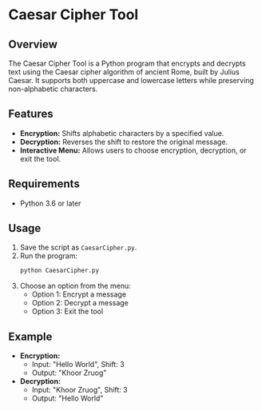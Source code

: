 # Caesar Cipher Tool

## Overview
The Caesar Cipher Tool is a Python program that encrypts and decrypts text using the Caesar cipher algorithm of ancient Rome, built by Julius Caesar. It supports both uppercase and lowercase letters while preserving non-alphabetic characters.

## Features
- **Encryption:** Shifts alphabetic characters by a specified value.
- **Decryption:** Reverses the shift to restore the original message.
- **Interactive Menu:** Allows users to choose encryption, decryption, or exit the tool.

## Requirements
- Python 3.6 or later

## Usage
1. Save the script as `CaesarCipher.py`.
2. Run the program:
   ```bash
   python CaesarCipher.py
   ```
3. Choose an option from the menu:
   - Option 1: Encrypt a message
   - Option 2: Decrypt a message
   - Option 3: Exit the tool

## Example
- **Encryption:**
  - Input: "Hello World", Shift: 3
  - Output: "Khoor Zruog"
- **Decryption:**
  - Input: "Khoor Zruog", Shift: 3
  - Output: "Hello World"
